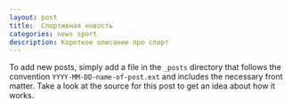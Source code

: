 ```yaml
---
layout: post
title:  Спортивная новость
categories: news sport
description: Короткое описание про спорт
---
```


To add new posts, simply add a file in the `_posts` directory that follows the convention `YYYY-MM-DD-name-of-post.ext` and includes the necessary front matter. Take a look at the source for this post to get an idea about how it works.
